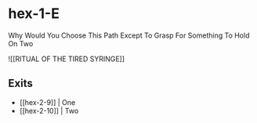 # hex-1-E

Why Would You Choose This Path
Except To Grasp For Something 
To Hold 
On
Two

![[RITUAL OF THE TIRED SYRINGE]]
## Exits
- [[hex-2-9]] | One
- [[hex-2-10]] | Two 
